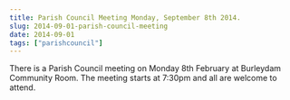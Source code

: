 ```yaml
---
title: Parish Council Meeting Monday, September 8th 2014.
slug: 2014-09-01-parish-council-meeting
date: 2014-09-01
tags: ["parishcouncil"]
---
```


There is a Parish Council meeting on Monday 8th February at Burleydam
Community Room. The meeting starts at 7:30pm and all are welcome to attend.
